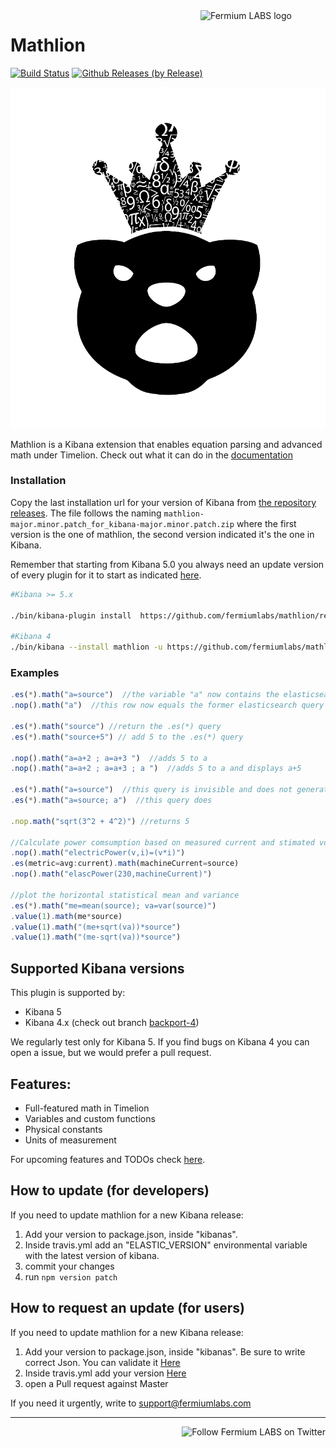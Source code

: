 <a href="https://fermiumlabs.com/">
    <img src="https://fermiumlabs.com/Assets/img/logos/Horizontal-Main_500px.png" alt="Fermium LABS logo" width="200" align="right" />
</a>

# Mathlion

[![Build Status](https://travis-ci.org/fermiumlabs/mathlion.svg?branch=master)](https://travis-ci.org/fermiumlabs/mathlion) [![Github Releases (by Release)](https://img.shields.io/github/downloads/fermiumlabs/mathlion/total.svg)](https://github.com/fermiumlabs/mathlion/releases/latest)

![logo](logo.png)

Mathlion is a Kibana extension that enables equation parsing and advanced math under Timelion.
Check out what it can do in the [documentation](http://mathlion.docs.fermiumlabs.com/)

### Installation

Copy the last installation url for your version of Kibana from [the repository releases](https://github.com/fermiumlabs/mathlion/releases/latest). The file follows the naming `mathlion-major.minor.patch_for_kibana-major.minor.patch.zip` where the first version is the one of mathlion, the second version indicated it's the one in Kibana.

Remember that starting from Kibana 5.0 you always need an update version of every plugin for it to start as indicated [here](https://siren.solutions/in-kibana-5-all-your-plugins-will-break-at-each-and-every-update/).


```sh
#Kibana >= 5.x

./bin/kibana-plugin install  https://github.com/fermiumlabs/mathlion/releases/download/version_name/mathlion-major.minor.patch_for_kibana-major.minor.patch.zip

#Kibana 4
./bin/kibana --install mathlion -u https://github.com/fermiumlabs/mathlion/releases/download/version_name/mathlion-0.2.0_for_kibana-4.X.zip
```

### Examples

```js
.es(*).math("a=source")  //the variable "a" now contains the elasticsearch query.
.nop().math("a")  //this row now equals the former elasticsearch query

.es(*).math("source") //return the .es(*) query
.es(*).math("source+5") // add 5 to the .es(*) query

.nop().math("a=a+2 ; a=a+3 ")  //adds 5 to a
.nop().math("a=a+2 ; a=a+3 ; a ")  //adds 5 to a and displays a+5

.es(*).math("a=source")  //this query is invisible and does not generate an axis
.es(*).math("a=source; a")  //this query does

.nop.math("sqrt(3^2 + 4^2)") //returns 5

//Calculate power comsumption based on measured current and stimated voltage (in Europe)
.nop().math("electricPower(v,i)=(v*i)")
.es(metric=avg:current).math(machineCurrent=source)
.nop().math("elascPower(230,machineCurrent)")

//plot the horizontal statistical mean and variance
.es(*).math("me=mean(source); va=var(source)")
.value(1).math(me*source) 
.value(1).math("(me+sqrt(va))*source") 
.value(1).math("(me-sqrt(va))*source")

```

## Supported Kibana versions

This plugin is supported by:

* Kibana 5
* Kibana 4.x (check out branch [backport-4](https://github.com/fermiumlabs/mathlion/tree/backport-4))

We regularly test only for Kibana 5. If you find bugs on Kibana 4 you can open a issue, but we would prefer a pull request.

## Features:

* Full-featured math in Timelion
* Variables and custom functions
* Physical constants
* Units of measurement

For upcoming features and TODOs check [here](https://github.com/fermiumlabs/mathlion/projects).

## How to update (for developers)

If you need to update mathlion for a new Kibana release:

1. Add your version to package.json, inside "kibanas".
2. Inside travis.yml add an "ELASTIC_VERSION" environmental variable with the latest version of kibana.
3. commit your changes
4. run `npm version patch`

## How to request an update (for users)

If you need to update mathlion for a new Kibana release:

1. Add your version to package.json, inside "kibanas". Be sure to write correct Json. You can validate it [Here](https://jsonlint.com/)
2. Inside travis.yml add your version [Here](https://github.com/fermiumlabs/mathlion/blob/master/.travis.yml#L16)
3. open a Pull request against Master

If you need it urgently, write to support@fermiumlabs.com

---

<a href="https://twitter.com/intent/user?screen_name=fermiumlabs">
    <img src="https://img.shields.io/twitter/follow/fermiumlabs.svg?style=social&label=Follow" alt="Follow Fermium LABS on Twitter" align="right" />
</a>
